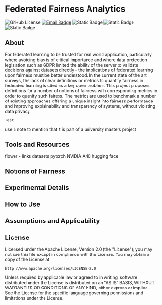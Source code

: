 # Federated Fairness Analytics

![GitHub License](https://img.shields.io/github/license/oscardilley/federated-fairness?logoColor=green)
[![Email Badge](https://img.shields.io/badge/Contact-Email-pink)](mailto:test@test.com)
![Static Badge](https://img.shields.io/badge/federated_analytics-red)
![Static Badge](https://img.shields.io/badge/fairness-blue)
![Static Badge](https://img.shields.io/badge/XAI-yellow)

## About

For federated learning to be trusted for real world application, particularly where avoiding bias is of critical importance and where data protection legislation such as GDPR limited the ability of the server to validate decisions against datasets directly - the implications of federated learning upon fairness must be better understood. In the current state of the art surveys, the lack of clear definitions or metrics to quantify fairness in federated learning is cited as a key open problem. This project proposes definitions for a number of notions of fairness with corresponding metrics in order to quanity such fairess. The metrics are used to benchmark a number of existing approaches offering a unique insight into fairness performance and improving explainability and transparency of systems, without violating data privacy.

~~~
Test
~~~


use a note to mention that it is part of a university masters project

## Tools and Resources

flower - links
datasets
pytorch
NVIDIA A40
hugging face


## Notions of Fairness


## Experimental Details


## How to Use


## Assumptions and Applicability


## License

Licensed under the Apache License, Version 2.0 (the "License");
you may not use this file except in compliance with the License.
You may obtain a copy of the License at


    http://www.apache.org/licenses/LICENSE-2.0


Unless required by applicable law or agreed to in writing, software
distributed under the License is distributed on an "AS IS" BASIS,
WITHOUT WARRANTIES OR CONDITIONS OF ANY KIND, either express or implied.
See the License for the specific language governing permissions and
limitations under the License.


